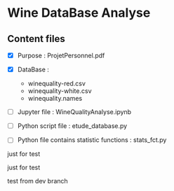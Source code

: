 # Wine DataBase Analyse


## Content files
- [x] Purpose : ProjetPersonnel.pdf
- [x] DataBase :
  - winequality-red.csv
  - winequality-white.csv
  - winequality.names
- [ ] Jupyter file : WineQualityAnalyse.ipynb
- [ ] Python script file : etude_database.py
- [ ] Python file contains statistic functions : stats_fct.py


just for test


just for test


test from dev branch